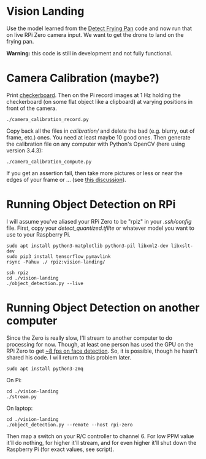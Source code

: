 Vision Landing
==============
Use the model learned from the
[Detect Frying Pan](https://github.com/floft/detect-frying-pan)
code and now run that on live RPi Zero camera input. We want to get the
drone to land on the frying pan.

**Warning:** this code is still in development and not fully functional.

# Camera Calibration (maybe?)
Print
[checkerboard](http://wiki.ros.org/camera_calibration/Tutorials/MonocularCalibration?action=AttachFile&do=view&target=check-108.pdf).
Then on the Pi record images at 1 Hz holding the checkerboard (on some flat
object like a clipboard) at varying positions in front of the camera.

    ./camera_calibration_record.py

Copy back all the files in *calibration/* and delete the bad (e.g. blurry, out
of frame, etc.) ones. You need at least maybe 10 good ones. Then generate the
calibration file on any computer with Python's OpenCV (here using version
3.4.3):

    ./camera_calibration_compute.py

If you get an assertion fail, then take more pictures or less or near the edges
of your frame or ... (see
[this discussion](http://answers.opencv.org/question/28438/undistortion-at-far-edges-of-image/)).

# Running Object Detection on RPi
I will assume you've aliased your RPi Zero to be "rpiz" in your *.ssh/config* file.
First, copy your *detect_quantized.tflite* or whatever model you want to use to your
Raspberry Pi.

    sudo apt install python3-matplotlib python3-pil libxml2-dev libxslt-dev
    sudo pip3 install tensorflow pymavlink
    rsync -Pahuv ./ rpiz:vision-landing/

    ssh rpiz
    cd ./vision-landing
    ./object_detection.py --live

# Running Object Detection on another computer
Since the Zero is really slow, I'll stream to another computer to do processing
for now. Though, at least one person has used the GPU on the RPi Zero to get
[~8 fps on face detection](https://www.youtube.com/watch?v=A3BDg13DX3M). So, it
is possible, though he hasn't shared his code. I will return to this problem
later.

    sudo apt install python3-zmq

On Pi:

    cd ./vision-landing
    ./stream.py

On laptop:

    cd ./vision-landing
    ./object_detection.py --remote --host rpi-zero

Then map a switch on your R/C controller to channel 6. For low PPM value it'll
do nothing, for higher it'll stream, and for even higher it'll shut down the
Raspberry Pi (for exact values, see script).
